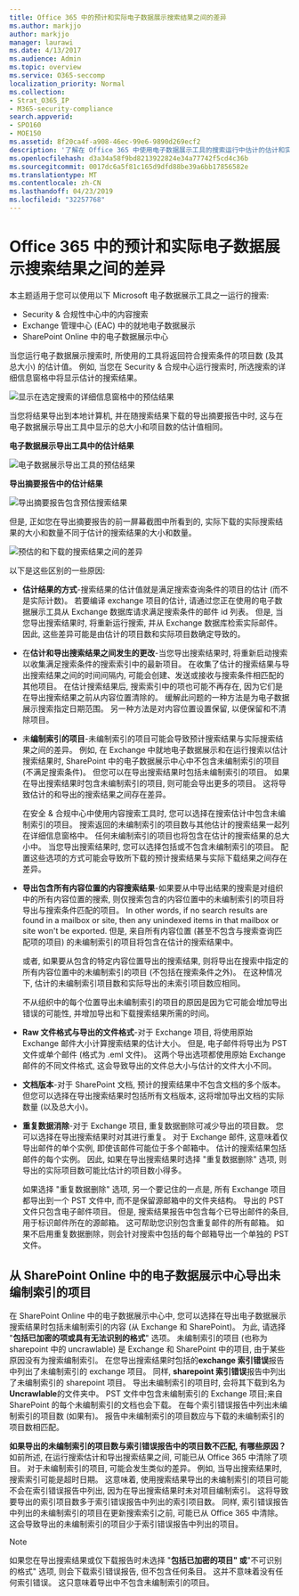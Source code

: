 ```yaml
---
title: Office 365 中的预计和实际电子数据展示搜索结果之间的差异
ms.author: markjjo
author: markjjo
manager: laurawi
ms.date: 4/13/2017
ms.audience: Admin
ms.topic: overview
ms.service: O365-seccomp
localization_priority: Normal
ms.collection:
- Strat_O365_IP
- M365-security-compliance
search.appverid:
- SPO160
- MOE150
ms.assetid: 8f20ca4f-a908-46ec-99e6-9890d269ecf2
description: '了解在 Office 365 中使用电子数据展示工具的搜索运行中估计的估计和实际搜索结果可能有所不同。 '
ms.openlocfilehash: d3a34a58f9bd8213922824e34a77742f5cd4c36b
ms.sourcegitcommit: 0017dc6a5f81c165d9dfd88be39a6bb17856582e
ms.translationtype: MT
ms.contentlocale: zh-CN
ms.lasthandoff: 04/23/2019
ms.locfileid: "32257768"
---
```

# <a name="differences-between-estimated-and-actual-ediscovery-search-results-in-office-365"></a>Office 365 中的预计和实际电子数据展示搜索结果之间的差异

本主题适用于您可以使用以下 Microsoft 电子数据展示工具之一运行的搜索: 

- Security & 合规性中心中的内容搜索  <br/>  
- Exchange 管理中心 (EAC) 中的就地电子数据展示  <br/>  
- SharePoint Online 中的电子数据展示中心  <br/> 
   
当您运行电子数据展示搜索时, 所使用的工具将返回符合搜索条件的项目数 (及其总大小) 的估计值。 例如, 当您在 Security & 合规中心运行搜索时, 所选搜索的详细信息窗格中将显示估计的搜索结果。
  
![显示在选定搜索的详细信息窗格中的预估结果](media/74e4ce83-40be-41a9-b60f-5ad447e79fe4.png)
  
当您将结果导出到本地计算机, 并在随搜索结果下载的导出摘要报告中时, 这与在电子数据展示导出工具中显示的总大小和项目数的估计值相同。
  
**电子数据展示导出工具中的估计结果**

![电子数据展示导出工具的预估结果](media/d34312a5-0ee6-49aa-9460-7ea0015a6e66.png)
  
**导出摘要报告中的估计结果**

![导出摘要报告包含预估搜索结果](media/44b579da-86c2-4f33-81b5-84d604003eda.png)
  
但是, 正如您在导出摘要报告的前一屏幕截图中所看到的, 实际下载的实际搜索结果的大小和数量不同于估计的搜索结果的大小和数量。 
  
![预估的和下载的搜索结果之间的差异](media/84aef318-230f-430d-9d9e-02f21342d364.png)
  
以下是这些区别的一些原因:
  
- **估计结果的方式**-搜索结果的估计值就是满足搜索查询条件的项目的估计 (而不是实际计数)。 若要编译 exchange 项目的估计, 请通过您正在使用的电子数据展示工具从 Exchange 数据库请求满足搜索条件的邮件 id 列表。 但是, 当您导出搜索结果时, 将重新运行搜索, 并从 Exchange 数据库检索实际邮件。 因此, 这些差异可能是由估计的项目数和实际项目数确定导致的。 
    
- 在**估计和导出搜索结果之间发生的更改**-当您导出搜索结果时, 将重新启动搜索以收集满足搜索条件的搜索索引中的最新项目。 在收集了估计的搜索结果与导出搜索结果之间的时间间隔内, 可能会创建、发送或接收与搜索条件相匹配的其他项目。 在估计搜索结果后, 搜索索引中的项也可能不再存在, 因为它们是在导出搜索结果之前从内容位置清除的。 缓解此问题的一种方法是为电子数据展示搜索指定日期范围。 另一种方法是对内容位置设置保留, 以便保留和不清除项目。 
    
- 未**编制索引的项目**-未编制索引的项目可能会导致预计搜索结果与实际搜索结果之间的差异。 例如, 在 Exchange 中就地电子数据展示和在运行搜索以估计搜索结果时, SharePoint 中的电子数据展示中心中不包含未编制索引的项目 (不满足搜索条件)。 但您可以在导出搜索结果时包括未编制索引的项目。 如果在导出搜索结果时包含未编制索引的项目, 则可能会导出更多的项目。 这将导致估计的和导出的搜索结果之间存在差异。 
    
    在安全 & 合规中心中使用内容搜索工具时, 您可以选择在搜索估计中包含未编制索引的项目。 搜索返回的未编制索引的项目数与其他估计的搜索结果一起列在详细信息窗格中。 任何未编制索引的项目也将包含在估计的搜索结果的总大小中。 当您导出搜索结果时, 您可以选择包括或不包含未编制索引的项目。 配置这些选项的方式可能会导致所下载的预计搜索结果与实际下载结果之间存在差异。 
    
- **导出包含所有内容位置的内容搜索结果**-如果要从中导出结果的搜索是对组织中的所有内容位置的搜索, 则仅搜索包含的内容位置中的未编制索引的项目将导出与搜索条件匹配的项目。 In other words, if no search results are found in a mailbox or site, then any unindexed items in that mailbox or site won't be exported. 但是, 来自所有内容位置 (甚至不包含与搜索查询匹配项的项目) 的未编制索引的项目将包含在估计的搜索结果中。 
    
    或者, 如果要从包含的特定内容位置导出的搜索结果, 则将导出在搜索中指定的所有内容位置中的未编制索引的项目 (不包括在搜索条件之外)。 在这种情况下, 估计的未编制索引项目数和实际导出的未索引项目数应相同。
    
    不从组织中的每个位置导出未编制索引的项目的原因是因为它可能会增加导出错误的可能性, 并增加导出和下载搜索结果所需的时间。
    
- **Raw 文件格式与导出的文件格式**-对于 Exchange 项目, 将使用原始 Exchange 邮件大小计算搜索结果的估计大小。 但是, 电子邮件将导出为 PST 文件或单个邮件 (格式为 .eml 文件)。 这两个导出选项都使用原始 Exchange 邮件的不同文件格式, 这会导致导出的文件总大小与估计的文件大小不同。 
    
- **文档版本**-对于 SharePoint 文档, 预计的搜索结果中不包含文档的多个版本。 但您可以选择在导出搜索结果时包括所有文档版本, 这将增加导出文档的实际数量 (以及总大小)。 
    
- **重复数据消除**-对于 Exchange 项目, 重复数据删除可减少导出的项目数。 您可以选择在导出搜索结果时对其进行重复。 对于 Exchange 邮件, 这意味着仅导出邮件的单个实例, 即使该邮件可能位于多个邮箱中。 估计的搜索结果包括邮件的每个实例。 因此, 如果在导出搜索结果时选择 "重复数据删除" 选项, 则导出的实际项目数可能比估计的项目数小得多。 
    
    如果选择 "重复数据删除" 选项, 另一个要记住的一点是, 所有 Exchange 项目都导出到一个 PST 文件中, 而不是保留源邮箱中的文件夹结构。 导出的 PST 文件只包含电子邮件项目。 但是, 搜索结果报告中包含每个已导出邮件的条目, 用于标识邮件所在的源邮箱。 这可帮助您识别包含重复邮件的所有邮箱。 如果不启用重复数据删除，则会针对搜索中包括的每个邮箱导出一个单独的 PST 文件。 
    
## <a name="exporting-unindexed-items-from-the-ediscovery-center-in-sharepoint-online"></a>从 SharePoint Online 中的电子数据展示中心导出未编制索引的项目

在 SharePoint Online 中的电子数据展示中心中, 您可以选择在导出电子数据展示搜索结果时包括未编制索引的内容 (从 Exchange 和 SharePoint)。 为此, 请选择 "**包括已加密的项或具有无法识别的格式**" 选项。 未编制索引的项目 (也称为 sharepoint 中的 uncrawlable) 是 Exchange 和 SharePoint 中的项目, 由于某些原因没有为搜索编制索引。 在您导出搜索结果时包括的**exchange 索引错误**报告中列出了未编制索引的 exchange 项目。 同样, **sharepoint 索引错误**报告中列出了未编制索引的 sharepoint 项目。 导出未编制索引的项目时, 会将其下载到名为**Uncrawlable**的文件夹中。 PST 文件中包含未编制索引的 Exchange 项目;来自 SharePoint 的每个未编制索引的文档也会下载。 在每个索引错误报告中列出未编制索引的项目数 (如果有)。 报告中未编制索引的项目数应与下载的未编制索引的项目数相匹配。 
  
 **如果导出的未编制索引的项目数与索引错误报告中的项目数不匹配, 有哪些原因？** 如前所述, 在运行搜索估计和导出搜索结果之间, 可能已从 Office 365 中清除了项目。 对于未编制索引的项目, 可能会发生类似的差异。 例如, 当导出搜索结果时, 搜索索引可能是超时日期。 这意味着, 使用搜索结果导出的未编制索引的项目可能不会在索引错误报告中列出, 因为在导出搜索结果时未对项目编制索引。 这将导致要导出的索引项目数多于索引错误报告中列出的索引项目数。 同样, 索引错误报告中列出的未编制索引的项目在更新搜索索引之前, 可能已从 Office 365 中清除。 这会导致导出的未编制索引的项目少于索引错误报告中列出的项目。 
  
> [!NOTE]
> 如果您在导出搜索结果或仅下载报告时未选择 "**包括已加密的项目" 或**"不可识别的格式" 选项, 则会下载索引错误报告, 但不包含任何条目。 这并不意味着没有任何索引错误。 这只意味着导出中不包含未编制索引的项目。 
  

